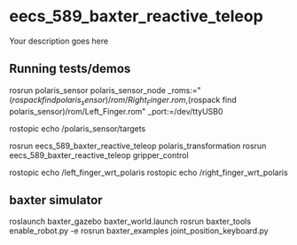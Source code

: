 # eecs_589_baxter_reactive_teleop
Your description goes here

## Running tests/demos

rosrun polaris_sensor polaris_sensor_node _roms:="$(rospack find polaris_sensor)/rom/Right_Finger.rom,$(rospack find polaris_sensor)/rom/Left_Finger.rom" _port:=/dev/ttyUSB0

rostopic echo /polaris_sensor/targets


rosrun eecs_589_baxter_reactive_teleop polaris_transformation
rosrun eecs_589_baxter_reactive_teleop gripper_control

rostopic echo /left_finger_wrt_polaris
rostopic echo /right_finger_wrt_polaris 

## baxter simulator
roslaunch baxter_gazebo baxter_world.launch
rosrun baxter_tools enable_robot.py -e
rosrun baxter_examples joint_position_keyboard.py
